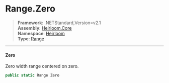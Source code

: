 # Range.Zero

> **Framework**: .NETStandard,Version=v2.1  
> **Assembly**: [Heirloom.Core][0]  
> **Namespace**: [Heirloom][0]  
> **Type**: [Range][1]  

--------------------------------------------------------------------------------

#### Zero

Zero width range centered on zero.

```cs
public static Range Zero
```

[0]: ..\Heirloom.Core.md
[1]: Heirloom.Range.md
